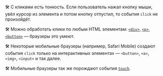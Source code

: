 🛠 С кликами есть тонкость. Если пользователь нажал кнопку мыши, увёл курсор из элемента и потом кнопку отпустил, то события `click` не произойдёт.

🛠 Можно обработать клики по любым HTML элементам: [`<div>`](/html/div/), [`<p>`](/html/p/), [`<button>`](/html/button/) — браузеры это умеют.

🛠 Некоторые мобильные браузеры (например, Safari Mobile) создают события `click` только на интерактивных элементах — `<button>`, `<a>`, `<img>`, `<input>` и так далее.

🛠 Мобильные браузеры так же порождают события [`touch`](/js/element-touch/).
